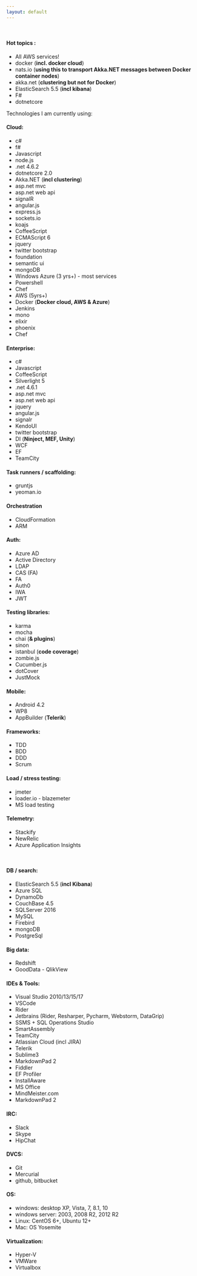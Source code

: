 ```yaml
---
layout: default
---		
```


&nbsp;
#### Hot topics :

- All AWS services!
- docker (__incl. docker cloud__)
- nats.io (__using this to transport Akka.NET messages between Docker container nodes__)
- akka.net (__clustering but not for Docker__)
- ElasticSearch 5.5 (__incl kibana__)
- F#
- dotnetcore


Technologies I am currently using:

#### Cloud:

- c#
- f#
- Javascript
- node.js
- .net 4.6.2
- dotnetcore 2.0
- Akka.NET (__incl clustering__)
- asp.net mvc
- asp.net web api
- signalR
- angular.js
- express.js
- sockets.io
- koajs
- CoffeeScript
- ECMAScript 6
- jquery
- twitter bootstrap
- foundation
- semantic ui
- mongoDB
- Windows Azure (3 yrs+) - most services
- Powershell
- Chef
- AWS (5yrs+)
- Docker (__Docker cloud, AWS &amp; Azure__)
- Jenkins
- mono
- elixir
- phoenix
- Chef

#### Enterprise:

- c#
- Javascript
- CoffeeScript
- Silverlight 5
- .net 4.6.1
- asp.net mvc
- asp.net web api
- jquery
- angular.js
- signalr
- KendoUI
- twitter bootstrap
- DI (__Ninject, MEF, Unity__)
- WCF
- EF
- TeamCity

#### Task runners / scaffolding:

- gruntjs
- yeoman.io

#### Orchestration

- CloudFormation
- ARM

#### Auth:

- Azure AD
- Active Directory
- LDAP
- CAS (FA)
- FA
- Auth0
- IWA
- JWT

#### Testing libraries:

- karma
- mocha
- chai (__&amp; plugins__)
- sinon
- istanbul (__code coverage__)
- zombie.js
- Cucumber.js
- dotCover
- JustMock

#### Mobile:

- Android 4.2
- WP8
- AppBuilder (__Telerik__)

#### Frameworks:

- TDD
- BDD
- DDD
- Scrum

#### Load / stress testing:

- jmeter
- loader.io
- blazemeter
- MS load testing

#### Telemetry:

- Stackify
- NewRelic
- Azure Application Insights

&nbsp;

#### DB / search:

- ElasticSearch 5.5 (__incl Kibana__)
- Azure SQL
- DynamoDb
- CouchBase 4.5
- SQLServer 2016
- MySQL
- Firebird
- mongoDB
- PostgreSql

#### Big data:

- Redshift
- GoodData
- QlikView

#### IDEs & Tools:

- Visual Studio 2010/13/15/17
- VSCode
- Rider
- Jetbrains (Rider, Resharper, Pycharm, Webstorm, DataGrip)
- SSMS + SQL Operations Studio
- SmartAssembly
- TeamCity
- Atlassian Cloud (incl JIRA)
- Telerik
- Sublime3
- MarkdownPad 2
- Fiddler
- EF Profiler
- InstallAware
- MS Office
- MindMeister.com
- MarkdownPad 2

#### IRC:

- Slack
- Skype
- HipChat

#### DVCS:

- Git
- Mercurial
- github, bitbucket

#### OS:

- windows: desktop XP, Vista, 7, 8.1, 10
- windows server: 2003, 2008 R2, 2012 R2
- Linux: CentOS 6+, Ubuntu 12+
- Mac: OS Yosemite

#### Virtualization:

- Hyper-V
- VMWare
- Virtualbox
			
			
